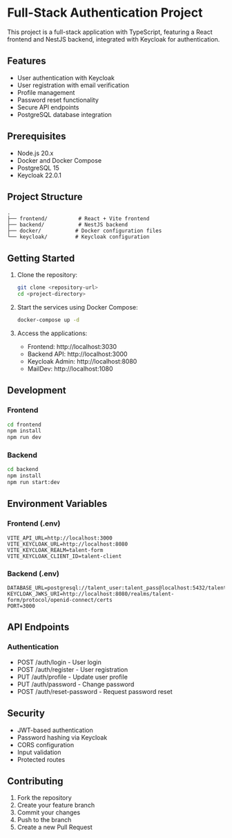 # Full-Stack Authentication Project

This project is a full-stack application with TypeScript, featuring a React frontend and NestJS backend, integrated with Keycloak for authentication.

## Features

- User authentication with Keycloak
- User registration with email verification
- Profile management
- Password reset functionality
- Secure API endpoints
- PostgreSQL database integration

## Prerequisites

- Node.js 20.x
- Docker and Docker Compose
- PostgreSQL 15
- Keycloak 22.0.1

## Project Structure

```
.
├── frontend/          # React + Vite frontend
├── backend/           # NestJS backend
├── docker/           # Docker configuration files
└── keycloak/         # Keycloak configuration
```

## Getting Started

1. Clone the repository:
   ```bash
   git clone <repository-url>
   cd <project-directory>
   ```

2. Start the services using Docker Compose:
   ```bash
   docker-compose up -d
   ```

3. Access the applications:
   - Frontend: http://localhost:3030
   - Backend API: http://localhost:3000
   - Keycloak Admin: http://localhost:8080
   - MailDev: http://localhost:1080

## Development

### Frontend

```bash
cd frontend
npm install
npm run dev
```

### Backend

```bash
cd backend
npm install
npm run start:dev
```

## Environment Variables

### Frontend (.env)
```
VITE_API_URL=http://localhost:3000
VITE_KEYCLOAK_URL=http://localhost:8080
VITE_KEYCLOAK_REALM=talent-form
VITE_KEYCLOAK_CLIENT_ID=talent-client
```

### Backend (.env)
```
DATABASE_URL=postgresql://talent_user:talent_pass@localhost:5432/talent_form
KEYCLOAK_JWKS_URI=http://localhost:8080/realms/talent-form/protocol/openid-connect/certs
PORT=3000
```

## API Endpoints

### Authentication
- POST /auth/login - User login
- POST /auth/register - User registration
- PUT /auth/profile - Update user profile
- PUT /auth/password - Change password
- POST /auth/reset-password - Request password reset

## Security

- JWT-based authentication
- Password hashing via Keycloak
- CORS configuration
- Input validation
- Protected routes

## Contributing

1. Fork the repository
2. Create your feature branch
3. Commit your changes
4. Push to the branch
5. Create a new Pull Request